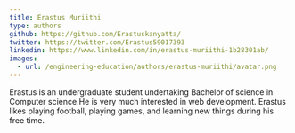 ```yaml
---
title: Erastus Muriithi
type: authors
github: https://github.com/Erastuskanyatta/ 
twitter: https://twitter.com/Erastus59017393
linkedin: https://www.linkedin.com/in/erastus-muriithi-1b28301ab/
images:
  - url: /engineering-education/authors/erastus-muriithi/avatar.png 
---
```

Erastus is an undergraduate student undertaking Bachelor of science in Computer science.He is very much interested in web development. Erastus likes playing football, playing games, and learning new things during his free time.

